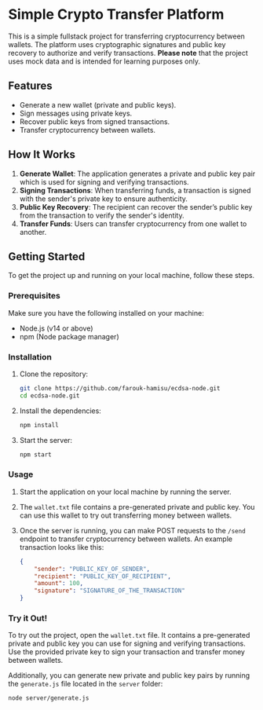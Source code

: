 # Simple Crypto Transfer Platform

This is a simple fullstack project for transferring cryptocurrency between wallets. The platform uses cryptographic signatures and public key recovery to authorize and verify transactions. **Please note** that the project uses mock data and is intended for learning purposes only.

## Features

- Generate a new wallet (private and public keys).
- Sign messages using private keys.
- Recover public keys from signed transactions.
- Transfer cryptocurrency between wallets.

## How It Works

1. **Generate Wallet**: The application generates a private and public key pair which is used for signing and verifying transactions.
2. **Signing Transactions**: When transferring funds, a transaction is signed with the sender's private key to ensure authenticity.
3. **Public Key Recovery**: The recipient can recover the sender’s public key from the transaction to verify the sender's identity.
4. **Transfer Funds**: Users can transfer cryptocurrency from one wallet to another.

## Getting Started

To get the project up and running on your local machine, follow these steps.

### Prerequisites

Make sure you have the following installed on your machine:

- Node.js (v14 or above)
- npm (Node package manager)

### Installation

1. Clone the repository:
    ```bash
    git clone https://github.com/farouk-hamisu/ecdsa-node.git
    cd ecdsa-node.git
    ```

2. Install the dependencies:
    ```bash
    npm install
    ```

3. Start the server:
    ```bash
    npm start
    ```

### Usage

1. Start the application on your local machine by running the server.
2. The `wallet.txt` file contains a pre-generated private and public key. You can use this wallet to try out transferring money between wallets.
3. Once the server is running, you can make POST requests to the `/send` endpoint to transfer cryptocurrency between wallets. An example transaction looks like this:

    ```json
    {
        "sender": "PUBLIC_KEY_OF_SENDER",
        "recipient": "PUBLIC_KEY_OF_RECIPIENT",
        "amount": 100,
        "signature": "SIGNATURE_OF_THE_TRANSACTION"
    }
    ```

### Try it Out!

To try out the project, open the `wallet.txt` file. It contains a pre-generated private and public key you can use for signing and verifying transactions. Use the provided private key to sign your transaction and transfer money between wallets.

Additionally, you can generate new private and public key pairs by running the `generate.js` file located in the `server` folder:

```bash
node server/generate.js

